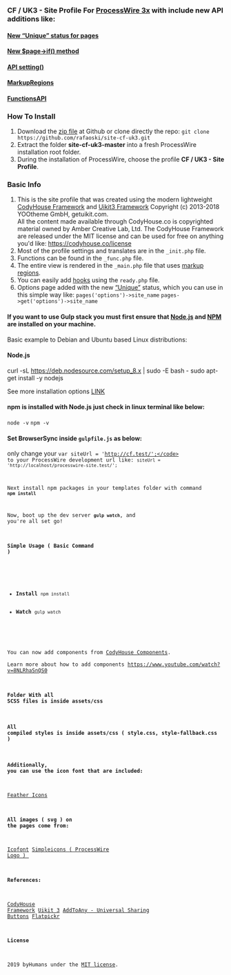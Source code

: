 ### CF / UK3 - Site Profile For [ProcessWire 3x](https://processwire.com/) with include new API additions like:
#### [New “Unique” status for pages](https://processwire.com/blog/posts/pw-3.0.127/)
#### [New $page->if() method](https://processwire.com/blog/posts/pw-3.0.126/)
#### [API setting()](https://processwire.com/blog/posts/processwire-3.0.119-and-new-site-updates/#new-functions-api-setting-function)
#### [MarkupRegions](https://processwire.com/blog/posts/processwire-3.0.49-introduces-a-new-template-file-strategy/)
#### [FunctionsAPI](https://processwire.com/blog/posts/processwire-3.0.39-core-updates/#new-functions-api)

### How To Install
1. Download the [zip file](https://github.com/rafaoski/site-cf-uk3/archive/master.zip) at Github or clone directly the repo: ```git clone https://github.com/rafaoski/site-cf-uk3.git```
2. Extract the folder **site-cf-uk3-master** into a fresh ProcessWire installation root folder.
3. During the installation of ProcessWire, choose the profile **CF / UK3 - Site Profile**.

### Basic Info
1. This is the site profile that was created using the modern lightweight [CodyHouse Framework](https://codyhouse.co/ds/docs/framework) and [Uikit3 Framework](https://getuikit.com/) Copyright (c) 2013-2018 YOOtheme GmbH, getuikit.com.<br>
All the content made available through CodyHouse.co is copyrighted material owned by Amber Creative Lab, Ltd.
The CodyHouse Framework are released under the MIT license and can be used for free on anything you'd like:
https://codyhouse.co/license
2. Most of the profile settings and translates are in the ``` _init.php ``` file.
3. Functions can be found in the ``` _func.php ``` file.
4. The entire view is rendered in the ``` _main.php ``` file that uses [markup regions](https://processwire.com/docs/front-end/output/markup-regions/).
5. You can easily add [hooks](https://processwire.com/docs/modules/hooks/) using the ``` ready.php ``` file.
6. Options page added with the new [“Unique”](https://processwire.com/blog/posts/pw-3.0.127/) status, which you can use in this simple way like:
 ``` pages('options')->site_name ```
  ``` pages->get('options')->site_name ```

  #### If you want to use Gulp stack you must first ensure that [Node.js](https://nodejs.org/en/download/) and [NPM](https://www.npmjs.com/get-npm) are installed on your machine.
  Basic example to Debian and Ubuntu based Linux distributions:
  #### Node.js
  curl -sL https://deb.nodesource.com/setup_8.x | sudo -E bash -
  sudo apt-get install -y nodejs

  See more installation options [LINK](https://nodejs.org/en/download/package-manager/)
  #### npm is installed with Node.js just check in linux terminal like below:
  <code>node -v</code>
  <code>npm -v</code>

  #### Set BrowserSync inside <code>gulpfile.js</code> as below:
  only change your <code>var siteUrl = 'http://cf.test/';</code> to your ProcessWire development url like:
  <code>siteUrl = 'http://localhost/processwire-site.test/';</code>

  Next install npm packages in your templates folder with command <code><b>npm install</b></code>

  Now, boot up the dev server <code><b>gulp watch</b></code>, and you're all set go!

  #### Simple Usage ( Basic Command )
  <ul>
  <li><b>Install</b> <code>npm install</code></li>
  <li><b>Watch</b> <code>gulp watch</code></li>
  </ul>

  You can now add components from [CodyHouse Components](https://codyhouse.co/ds/components).<br>
  Learn more about how to add components https://www.youtube.com/watch?v=8NLRhaSnQS0

  #### Folder With all SCSS files is inside assets/css

  #### All compiled styles is inside  assets/css ( style.css, style-fallback.css )

#### Additionally, you can use the icon font that are included:
[Feather Icons](https://feathericons.com/)

#### All images ( svg ) on the pages come from:
[Icofont](https://icofont.com/)
[Simpleicons ( ProcessWire Logo ) ](https://simpleicons.org/?q=processwire)

#### References:
[CodyHouse Framework](https://codyhouse.co/ds/docs/framework)
[Uikit 3](https://getuikit.com/)
[AddToAny - Universal Sharing Buttons](https://www.addtoany.com/)
[Flatpickr](https://flatpickr.js.org/)

####  License
2019 byHumans under the [MIT license](LICENSE).

